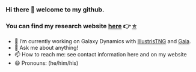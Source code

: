 ### Hi there 👋 welcome to my github.
### You can find my research website [here](https://www.star.uclan.ac.uk/~sgough-kelly) 👉 [⭐️](https://www.star.uclan.ac.uk/~sgough-kelly)

- 🔭 I’m currently working on Galaxy Dynamics with [IllustrisTNG](https://www.tng-project.org/) and [Gaia](https://www.cosmos.esa.int/web/gaia/dr3).
- 💬 Ask me about anything!
- 📫 How to reach me: see contact information here and on my website
- 😄 Pronouns: (he/him/his)
